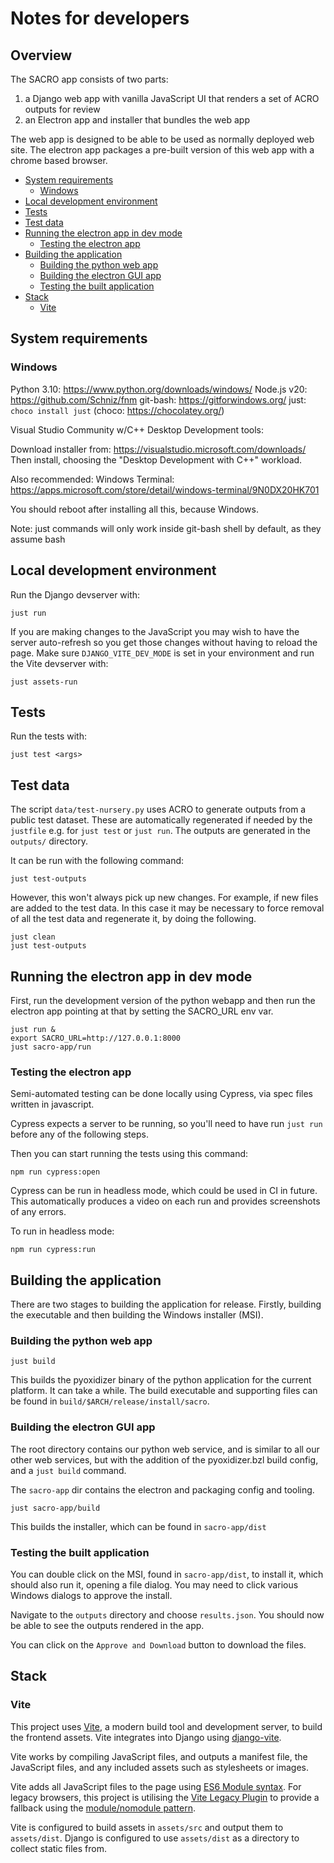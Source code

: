 # Notes for developers

## Overview

The SACRO app consists of two parts:

1) a Django web app with vanilla JavaScript UI that renders a set of ACRO outputs for review
2) an Electron app and installer that bundles the web app


The web app is designed to be able to be used as normally deployed web
site. The electron app packages a pre-built version of this web app with a chrome
based browser.


- [System requirements](#system-requirements)
  - [Windows](#windows)
- [Local development environment](#local-development-environment)
- [Tests](#tests)
- [Test data](#test-data)
- [Running the electron app in dev mode](#running-the-electron-app-in-dev-mode)
  - [Testing the electron app](#testing-the-electron-app)
- [Building the application](#building-the-application)
  - [Building the python web app](#building-the-python-web-app)
  - [Building the electron GUI app](#building-the-electron-gui-app)
  - [Testing the built application](#testing-the-built-application)
- [Stack](#stack)
  - [Vite](#vite)


## System requirements

### Windows

Python 3.10: https://www.python.org/downloads/windows/
Node.js v20: https://github.com/Schniz/fnm
git-bash: https://gitforwindows.org/
just: `choco install just` (choco: https://chocolatey.org/)

Visual Studio Community w/C++ Desktop Development tools:

Download installer from: https://visualstudio.microsoft.com/downloads/
Then install, choosing the "Desktop Development with C++" workload.

Also recommended: Windows Terminal: https://apps.microsoft.com/store/detail/windows-terminal/9N0DX20HK701

You should reboot after installing all this, because Windows.

Note: just commands will only work inside git-bash shell by default, as they assume bash

## Local development environment

Run the Django devserver with:
```
just run
```

If you are making changes to the JavaScript you may wish to have the server auto-refresh so you get those changes without having to reload the page.
Make sure `DJANGO_VITE_DEV_MODE` is set in your environment and run the Vite devserver with:
```
just assets-run
```

## Tests
Run the tests with:
```
just test <args>
```

## Test data

The script `data/test-nursery.py` uses ACRO to generate outputs from a public test
dataset. These are automatically regenerated if needed by the `justfile` e.g. for `just test` or `just run`.  The outputs are generated in the `outputs/` directory.

It can be run with the following command:

```
just test-outputs
```

However, this won't always pick up new changes. For example, if new files are
added to the test data. In this case it may be necessary to force removal
of all the test data and regenerate it, by doing the following.
```
just clean
just test-outputs
```

## Running the electron app in dev mode

First, run the development version of the python webapp and then run the
electron app pointing at that by setting the SACRO_URL env var.

```
just run &
export SACRO_URL=http://127.0.0.1:8000
just sacro-app/run
```

### Testing the electron app

Semi-automated testing can be done locally using Cypress, via spec files written in javascript.

Cypress expects a server to be running, so you'll need to have run `just run` before any of the following steps.

Then you can start running the tests using this command:

```
npm run cypress:open
```

Cypress can be run in headless mode, which could be used in CI in future. This automatically produces a video on each run and provides screenshots of any errors.

To run in headless mode:

```
npm run cypress:run
```

## Building the application

There are two stages to building the application for release. Firstly, building the executable
and then building the Windows installer (MSI).

### Building the python web app

```
just build
```

This builds the pyoxidizer binary of the python application for the current
platform. It can take a while.  The build executable and supporting files can be
found in `build/$ARCH/release/install/sacro`.


### Building the electron GUI app

The root directory contains our python web service, and is similar to all our
other web services, but with the addition of the pyoxidizer.bzl build config,
and a `just build` command.

The `sacro-app` dir contains the electron and packaging config and tooling.

```
just sacro-app/build
```

This builds the installer, which can be found in `sacro-app/dist`

### Testing the built application

You can double click on the MSI, found in `sacro-app/dist`, to install it, which should also run it, opening
a file dialog. You may need to click various Windows dialogs to approve the
install.

Navigate to the `outputs` directory and choose `results.json`. You should
now be able to see the outputs rendered in the app.

You can click on the `Approve and Download` button to download the files.


## Stack
### Vite
This project uses [Vite](https://vitejs.dev/), a modern build tool and development server, to build the frontend assets.
Vite integrates into Django using [django-vite](https://github.com/MrBin99/django-vite).

Vite works by compiling JavaScript files, and outputs a manifest file, the JavaScript files, and any included assets such as stylesheets or images.

Vite adds all JavaScript files to the page using [ES6 Module syntax](https://caniuse.com/es6-module).
For legacy browsers, this project is utilising the [Vite Legacy Plugin](https://github.com/vitejs/vite/tree/main/packages/plugin-legacy) to provide a fallback using the [module/nomodule pattern](https://philipwalton.com/articles/deploying-es2015-code-in-production-today/).

Vite is configured to build assets in `assets/src` and output them to `assets/dist`.
Django is configured to use `assets/dist` as a directory to collect static files from.
